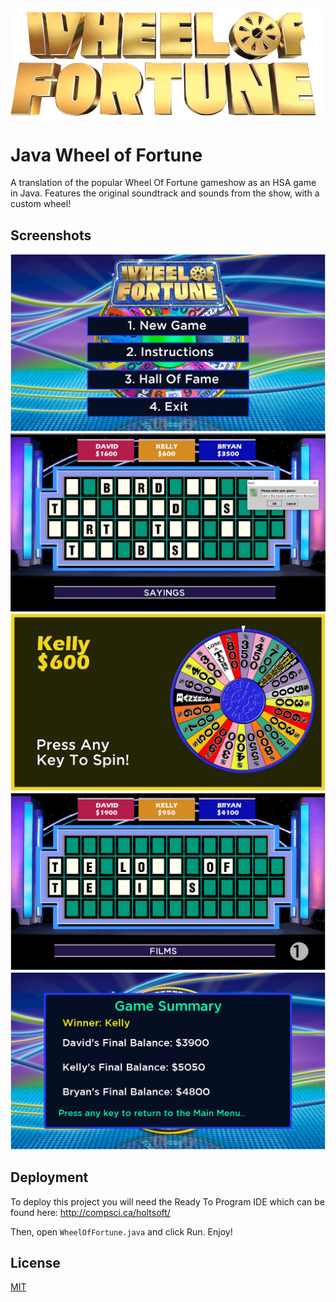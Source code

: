 
![alt text](https://github.com/daniel-su1/java-wheel-of-fortune/blob/main/img/logoSplashScreen.png?raw=true)

# Java Wheel of Fortune

A translation of the popular Wheel Of Fortune gameshow as an HSA game in Java. Features the original soundtrack and sounds from the show, with a custom wheel!



## Screenshots
![App Screenshot](https://raw.githubusercontent.com/daniel-su1/java-wheel-of-fortune/main/screenshots/main%20menu.bmp)
![App Screenshot](https://github.com/daniel-su1/java-wheel-of-fortune/blob/main/screenshots/guessing.jpg?raw=true)
![App Screenshot](https://raw.githubusercontent.com/daniel-su1/java-wheel-of-fortune/main/screenshots/spinning%20wheel.bmp)
![App Screenshot](https://raw.githubusercontent.com/daniel-su1/java-wheel-of-fortune/main/screenshots/guessing%202.bmp)
![App Screenshot](https://raw.githubusercontent.com/daniel-su1/java-wheel-of-fortune/main/screenshots/end%20game.bmp)


## Deployment

To deploy this project you will need the Ready To Program IDE which can be found here:
http://compsci.ca/holtsoft/

Then, open `WheelOfFortune.java` and click Run. Enjoy!



## License

[MIT](https://choosealicense.com/licenses/mit/)

